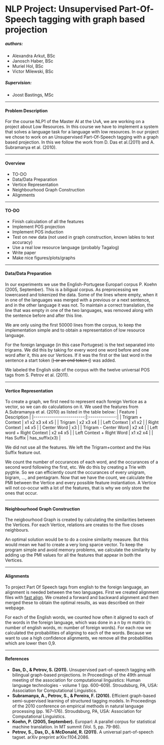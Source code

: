 # NLP Project: Unsupervised Part-Of-Speech tagging with graph based projection 

##### authors: 
- Alexandra Arkut, BSc
- Janosch Haber, BSc
- Muriel Hol, BSc
- Victor Milewski, BSc

##### Supervision:
- Joost Bastings, MSc

---
#### Problem Description
For the course NLP1 of the Master AI at the UvA, we are working on a project about Low Resources. In this course we have to implement a system that solves a language task for a language with low resources. In our project we chose to work on an Unsupervised Part-Of-Speech tagging with a graph based projection. In this we follow the work from D. Das et al.(2011) and A. Subramanya et al. (2010). 

---
#### Overview
- TO-DO
- Data/Data Preparation
- Vertice Representation
- Neighbourhood Graph Construction
- Alignments

---
#### TO-DO
- Finish calculation of all the features
- Implement POS projection
- Implement POS induction
- Test on new data (not used in graph construction, known lables to test accuracy)
- Use a real low resource language (probably Tagalog)
- Write paper
- Make nice figures/plots/graphs

---
#### Data/Data Preparation

In our experiments we use the English-Portugese Europarl corpus P. Koehn (2005, September). This is a biligual corpus. As preprocessing we lowercased and tokenized the data. Some of the lines where empty, when it in one of the languages was merged with a previous or a next sentence, and in the other language it was not. To maintain a correct translation, the line that was empty in one of the two languages, was removed along with the sentence before and after this line. 

We are only using the first 50000 lines from the corpus, to keep the implementation simple and to obtain a representation of low resource language. 

For the foreign language (in this case Portugese) is the text separated into trigrams. We did this by taking for every word one word before and one word after it, this are our Vertices. If it was the first or the last word in the sentence a start token (<s>) or an end token (</s>) was added. 

We labeled the English side of the corpus with the twelve universal POS tags from S. Petrov et al. (2011).

---
#### Vertice Representation

To create a graph, we first need to represent each foreign Vertice as a vector, so we can do calculations on it. We used the features from A.Subramanya et al. (2010) as listed in the table below:
| Feature                   | Description    |
|--------------------------:|:--------------:|
| Trigram + Context         | x1 x2 x3 x4 x5 |
| Trigram                   | x2 x3 x4       |
| Left Context              | x1 x2          |
| Right Context             | x4 x5          |
| Center Word               | x3             |
| Trigram - Center Word     | x2 x4          |
| Left word + Right Context | x2 x4 x5       |
| Left Context + Right Word | x1 x2 x4       |
| Has Suffix                | has_suffix(x3) |

We did not use all the features. We left the Trigram+context and the Has Suffix feature out. 

We count the number of occurances of each word, and the occurances of a second word following the first, etc. We do this by creating a Trie with pygtrie. So we can efficiently count the occurances of every unigram, bigram, ..., and pentagram. Now that we have the count, we calculate the PMI between the Vertice and every possible feature instantiation. A Vertice will not co-occur with a lot of the features, that is why we only store the ones that occur. 

---
#### Neighbourhood Graph Construction
The neigbourhood Graph is created by calculating the similarities between the Vertices. For each Vertice, relations are creates to the five closes neighbours. 

An optimal solution would be to do a cosine similarity measure. But this would mean we had to create a very long sparce vector. To keep the program simple and avoid memory problems, we calculate the similarity by adding up the PMI values for all the features that appear in both the Vertices. 

---
#### Alignments
To project Part Of Speech tags from english to the foreign language, an alignment is needed between the two languages. First we created alignment files with [fast align](https://github.com/clab/fast_align). We created a forward and backward alignment and then merged these to obtain the optimal results, as was described on their webpage. 

For each of the English words, we counted how often it aligned to each of the words in the foreign language, which was done in a n by m matrix (n: number of english words, m: number of foreign words). For each row we calculated the probabilities of aligning to each of the words. Because we want to use a high confidence alignments, we remove all the probabilities which are lower then 0,9. 

---
#### References
- **Das,   D.,  &  Petrov,   S. (2011).** Unsupervised  part-of-speech tagging  with  bilingual  graph-based  projections. In Proceedings of the 49th annual meeting of the association for computational linguistics:  Human language technologies - volume 1 (pp.   600–609). Stroudsburg,   PA,   USA:   Association  for Computational  Linguistics.
- **Subramanya,   A.,   Petrov,   S.,   &   Pereira,   F. (2010).** Efficient  graph-based  semi-supervised  learning  of  structured tagging   models. In Proceedings  of  the  2010  conference  on  empirical  methods  in  natural  language  processing (pp.   167–176). Stroudsburg,    PA,   USA:   Association   for   Computational Linguistics.
- **Koehn, P. (2005, September).** Europarl: A parallel corpus for statistical machine translation. In MT summit (Vol. 5, pp. 79-86).
- **Petrov, S., Das, D., & McDonald, R. (2011).** A universal part-of-speech tagset. arXiv preprint arXiv:1104.2086.





